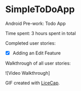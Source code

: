 # SimpleToDoApp

Android Pre-work: Todo App

Time spent: 3 hours spent in total

Completed user stories:

 * [x] Adding an Edit Feature
 

Walkthrough of all user stories:

![Video Walkthrough]

GIF created with [LiceCap](http://www.cockos.com/licecap/).
